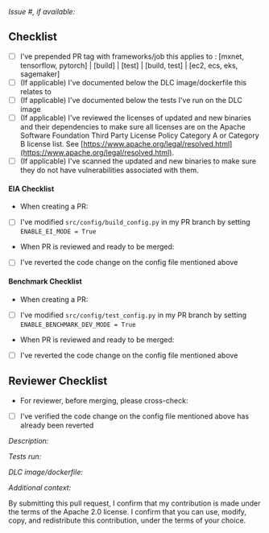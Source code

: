 *Issue #, if available:*

## Checklist
- [ ] I've prepended PR tag with frameworks/job this applies to : [mxnet, tensorflow, pytorch] | [build] | [test] | [build, test] | [ec2, ecs, eks, sagemaker]
- [ ] (If applicable) I've documented below the DLC image/dockerfile this relates to
- [ ] (If applicable) I've documented below the tests I've run on the DLC image
- [ ] (If applicable) I've reviewed the licenses of updated and new binaries and their dependencies to make sure all licenses are on the Apache Software Foundation Third Party License Policy Category A or Category B license list.  See [https://www.apache.org/legal/resolved.html](https://www.apache.org/legal/resolved.html).
- [ ] (If applicable) I've scanned the updated and new binaries to make sure they do not have vulnerabilities associated with them.

#### EIA Checklist
* When creating a PR:
- [ ] I've modified `src/config/build_config.py` in my PR branch by setting `ENABLE_EI_MODE = True`
* When PR is reviewed and ready to be merged:
- [ ] I've reverted the code change on the config file mentioned above
#### Benchmark Checklist
* When creating a PR:
- [ ] I've modified `src/config/test_config.py` in my PR branch by setting `ENABLE_BENCHMARK_DEV_MODE = True`
* When PR is reviewed and ready to be merged:
- [ ] I've reverted the code change on the config file mentioned above

## Reviewer Checklist
* For reviewer, before merging, please cross-check:
- [ ] I've verified the code change on the config file mentioned above has already been reverted

*Description:*

*Tests run:*

*DLC image/dockerfile:*

*Additional context:*


By submitting this pull request, I confirm that my contribution is made under the terms of the Apache 2.0 license. I confirm that you can use, modify, copy, and redistribute this contribution, under the terms of your choice.

